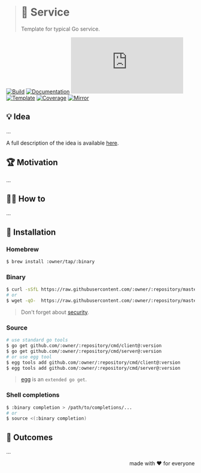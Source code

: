 > # 🧩 Service
>
> Template for typical Go service.

[![Build][build.icon]][build.page]
[![Documentation][docs.icon]][docs.page]
[![Quality][quality.icon]][quality.page]
[![Template][template.icon]][template.page]
[![Coverage][coverage.icon]][coverage.page]
[![Mirror][mirror.icon]][mirror.page]

## 💡 Idea

...

A full description of the idea is available [here][design.page].

## 🏆 Motivation

...

## 🤼‍♂️ How to

...

## 🧩 Installation

### Homebrew

```bash
$ brew install :owner/tap/:binary
```

### Binary

```bash
$ curl -sSfL https://raw.githubusercontent.com/:owner/:repository/master/bin/install | sh
# or
$ wget -qO-  https://raw.githubusercontent.com/:owner/:repository/master/bin/install | sh
```

> Don't forget about [security](https://www.idontplaydarts.com/2016/04/detecting-curl-pipe-bash-server-side/).

### Source

```bash
# use standard go tools
$ go get github.com/:owner/:repository/cmd/client@:version
$ go get github.com/:owner/:repository/cmd/server@:version
# or use egg tool
$ egg tools add github.com/:owner/:repository/cmd/client@:version
$ egg tools add github.com/:owner/:repository/cmd/server@:version
```

> [egg][] is an `extended go get`.

### Shell completions

```bash
$ :binary completion > /path/to/completions/...
# or
$ source <(:binary completion)
```

## 🤲 Outcomes

...

<p align="right">made with ❤️ for everyone</p>

[awesome.icon]:     https://awesome.re/mentioned-badge.svg
[build.page]:       https://github.com/:owner/:repository/actions/workflows/ci.yml
[build.icon]:       https://github.com/octomation/go-service/actions/workflows/ci.yml/badge.svg
[coverage.page]:    https://codeclimate.com/github/:owner/:repository/test_coverage
[coverage.icon]:    https://api.codeclimate.com/v1/badges/4c01eaeb09061b2ced6b/test_coverage
[design.page]:      https://www.notion.so/33715348cc114ea79dd350a25d16e0b0?r=0b753cbf767346f5a6fd51194829a2f3
[docs.page]:        https://pkg.go.dev/:module/:version
[docs.icon]:        https://img.shields.io/badge/docs-pkg.go.dev-blue
[mirror.page]:      https://bitbucket.org/kamilsk/go-service
[mirror.icon]:      https://img.shields.io/badge/mirror-bitbucket-blue
[promo.page]:       https://github.com/:owner/:repository
[quality.page]:     https://goreportcard.com/report/:module
[quality.icon]:     https://goreportcard.com/badge/go.octolab.org
[template.page]:    https://github.com/octomation/go-service
[template.icon]:    https://img.shields.io/badge/template-go--service-blue

[egg]:              https://github.com/kamilsk/egg

